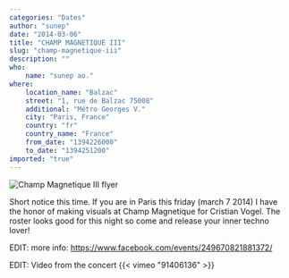 ```yaml
---
categories: "Dates"
author: "sunep"
date: "2014-03-06"
title: "CHAMP MAGNETIQUE III"
slug: "champ-magnetique-iii"
description: ""
who: 
    name: "sunep ao."
where: 
    location_name: "Balzac"
    street: "1, rue de Balzac 75008"
    additional: "Métro Georges V."
    city: "Paris, France"
    country: "fr"
    country_name: "France"
    from_date: "1394226000"
    to_date: "1394251200"
imported: "true"
---
```



![Champ Magnetique III flyer](CMflyCM31.jpg) 

Short notice this time. If you are in Paris this friday (march 7 2014) I have the honor of making visuals at Champ Magnetique for Cristian Vogel. The roster looks good for this night so come and release your inner techno lover!

EDIT: more info: https://www.facebook.com/events/249670821881372/

EDIT: Video from the concert
{{< vimeo "91406136" >}}